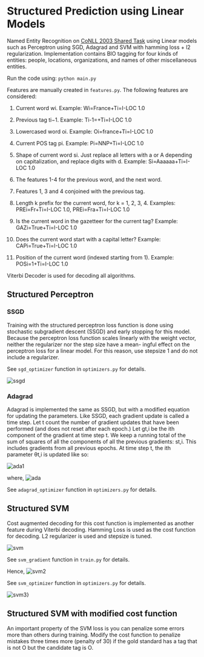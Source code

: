 # Structured Prediction using Linear Models

Named Entity Recognition on [CoNLL 2003 Shared Task](https://www.aclweb.org/anthology/W03-0419) using Linear models such as Perceptron using SGD, Adagrad and SVM  with hamming loss + l2 regularization. Implementation contains BIO tagging for four kinds of entities: people, locations, organizations, and names of other miscellaneous entities.

Run the code using: `python main.py`

Features are manually created in `features.py`. The following features are considered:

1. Current word wi. Example: Wi=France+Ti=I-LOC 1.0

2. Previous tag ti−1. Example: Ti-1=<START>+Ti=I-LOC 1.0

3. Lowercased word oi. Example: Oi=france+Ti=I-LOC 1.0

4. Current POS tag pi. Example: Pi=NNP+Ti=I-LOC 1.0

5. Shape of current word si. Just replace all letters with a or A depending on capitalization, and replace digits with d. Example: Si=Aaaaaa+Ti=I-LOC 1.0

6. The features 1-4 for the previous word, and the next word.

7. Features 1, 3 and 4 conjoined with the previous tag. 

8. Length k prefix for the current word, for k = 1, 2, 3, 4. Examples: PREi=Fr+Ti=I-LOC 1.0, PREi=Fra+Ti=I-LOC 1.0

9. Is the current word in the gazetteer for the current tag? Example: GAZi=True+Ti=I-LOC 1.0

10. Does the current word start with a capital letter? Example: CAPi=True+Ti=I-LOC 1.0

11. Position of the current word (indexed starting from 1). Example: POSi=1+Ti=I-LOC 1.0

Viterbi Decoder is used for decoding all algorithms. 

## Structured Perceptron 

### SSGD

Training with the structured perceptron loss function is done using stochastic subgradient descent (SSGD) and early stopping for this model. Because the perceptron loss function scales linearly with the weight vector, neither the regularizer nor the step size have a mean- ingful effect on the perceptron loss for a linear model. For this reason, use stepsize 1 and do not include a regularizer.

See `sgd_optimizer` function in `optimizers.py` for details.

<img src="https://latex.codecogs.com/svg.latex?\small&space;w = w - \alpha g(x,y)" title="ssgd" /> 


### Adagrad

Adagrad is implemented the same as SSGD, but with a modified equation for updating the parameters. Like SSGD, each gradient update is called a time step. Let t count the number of gradient updates that have been performed (and does not reset after each epoch.) Let gt,i be the ith component of the gradient at time step t. We keep a running total of the sum of squares of all the components of all the previous gradients: st,i. This includes gradients from all previous epochs. At time step t, the ith parameter θt,i is updated like so:

<img src="https://latex.codecogs.com/svg.latex?\small&space;\theta_{t,i}=\theta_{t-1,i}-\frac{\alpha}{\sqrt{s_{t,i}}}g_{t,i}" title="ada1" /> 

where, 
<img src="https://latex.codecogs.com/svg.latex?\small&space;s_{t,i} = \sum^t_{T=1} g^2_{T,i}" title="ada" />

See `adagrad_optimizer` function in `optimizers.py` for details.

## Structured SVM

Cost augmented decoding for this cost function is implemented as another feature during Viterbi decoding. Hamming Loss is used as the cost function for decoding. L2 regularizer is used and stepsize is tuned.



<img src="https://latex.codecogs.com/png.latex?\small&space;L(w,D)=\sum_{i=1}^N((\text{max}\;w f(x_i,y_i') + cost(y_i,y')) - w f(x_i,y_i)) + \frac{\lambda}{2}|w|^2" title="svm" /> 

See `svm_gradient` function in `train.py` for details.

Hence,
<img src="https://latex.codecogs.com/png.latex?\small&space;y'=\text{argmax}_{y'\in Y} \; w f(x_i,y_i') + cost(y_i,y'))" title="svm2" /> 

See `svm_optimizer` function in `optimizers.py` for details.

<img src="https://latex.codecogs.com/png.latex?\small&space;w = w - \alpha g(x,y) - \alpha\lambda w" title="svm3}" /> 


## Structured SVM with modified cost function

An important property of the SVM loss is you can penalize some errors more than others during training. Modify the cost function to penalize mistakes three times more (penalty of 30) if the gold standard has a tag that is not O but the candidate tag is O.
